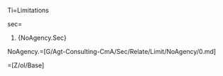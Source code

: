 Ti=Limitations

sec=<ol><li>{NoAgency.Sec}</ol>

NoAgency.=[G/Agt-Consulting-CmA/Sec/Relate/Limit/NoAgency/0.md]

=[Z/ol/Base]
